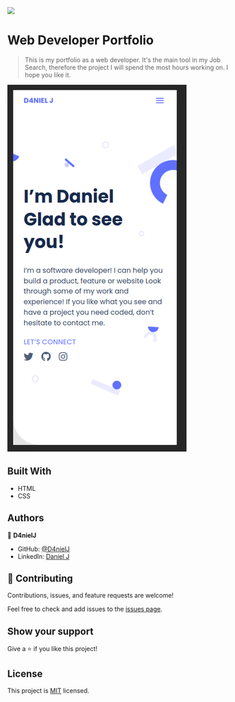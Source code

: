 ![](https://img.shields.io/badge/Microverse-blueviolet)

# Web Developer Portfolio

> This is my portfolio as a web developer. It's the main tool in my Job Search, therefore the project I will spend the most hours working on. I hope you like it.

![Screenshot of first page](media/portfolio-header-mobile "Screenshot of first page")

## Built With

- HTML
- CSS

## Authors

👤 **D4nielJ**

- GitHub: [@D4nielJ](https://github.com/D4nielJ)
- LinkedIn: [Daniel J](https://www.linkedin.com/in/daniel-djm/)

## 🤝 Contributing

Contributions, issues, and feature requests are welcome!

Feel free to check and add issues to the [issues page](../../issues/).

## Show your support

Give a ⭐️ if you like this project!

## License

This project is [MIT](./MIT.md) licensed.
